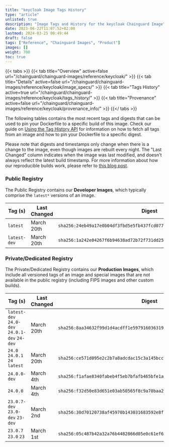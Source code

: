 ```yaml
---
title: "keycloak Image Tags History"
type: "article"
unlisted: true
description: "Image Tags and History for the keycloak Chainguard Image"
date: 2023-06-22T11:07:52+02:00
lastmod: 2024-03-25 00:49:44
draft: false
tags: ["Reference", "Chainguard Images", "Product"]
images: []
weight: 700
toc: true
---
```


{{< tabs >}}
{{< tab title="Overview" active=false url="/chainguard/chainguard-images/reference/keycloak/" >}}
{{< tab title="Details" active=false url="/chainguard/chainguard-images/reference/keycloak/image_specs/" >}}
{{< tab title="Tags History" active=true url="/chainguard/chainguard-images/reference/keycloak/tags_history/" >}}
{{< tab title="Provenance" active=false url="/chainguard/chainguard-images/reference/keycloak/provenance_info/" >}}
{{</ tabs >}}

The following tables contains the most recent tags and digests that can be used to pin your Dockerfile to a specific build of this image. Check our guide on [Using the Tag History API](/chainguard/chainguard-images/using-the-tag-history-api/) for information on how to fetch all tags from an image and how to pin your Dockerfile to a specific digest.

Please note that digests and timestamps only change when there is a change to the image, even though images are rebuilt every night. The "Last Changed" column indicates when the image was last modified, and doesn't always reflect the latest build timestamp. For more information about how our reproducible builds work, please refer to [this blog post](https://www.chainguard.dev/unchained/reproducing-chainguards-reproducible-image-builds).

### Public Registry
The Public Registry contains our **Developer Images**, which typically comprise the `latest*` versions of an image.

| Tag (s)       | Last Changed | Digest                                                                    |
|---------------|--------------|---------------------------------------------------------------------------|
|  `latest`     | March 20th   | `sha256:24eb49a17e0b04df3fbd5e5fb437fcd07761ec8e1808a68d3aac6d585f7ada2c` |
|  `latest-dev` | March 20th   | `sha256:1a242e04267f6b94638ad72b72f731dd25454cd294573e2ead7cf0b82cca2e8c` |


### Private/Dedicated Registry
The Private/Dedicated Registry contains our **Production Images**, which include all versioned tags of an image and special images that are not available in the public registry (including FIPS images and other custom builds).

| Tag (s)                                        | Last Changed | Digest                                                                    |
|------------------------------------------------|--------------|---------------------------------------------------------------------------|
|  `latest-dev` `24.0-dev` `24.0.1-dev` `24-dev` | March 20th   | `sha256:8aa34632f99d1d4acdff1e597916036319e39331ded8edab45990815e318c701` |
|  `24.0` `24.0.1` `24` `latest`                 | March 20th   | `sha256:ce571d095e2c2b7a8adcdac15c3a145bcc36cdbba440bfa803a48b3f35e25332` |
|  `24.0.0-dev`                                  | March 4th    | `sha256:f1afae8340fabeb4f5eb7bfafb465bfe1ac8fdb0666ec1c036a6ff5208131ca4` |
|  `24.0.0`                                      | March 4th    | `sha256:f32d50e83d651e03ab50565f8c9a70baa236fb9a3a4ba6ca36c667537b0c4108` |
|  `23.0.7-dev` `23.0-dev` `23-dev`              | March 2nd    | `sha256:30d70120738af45970b143031683592e8fed931aa7d21e880de9091fab02ecbc` |
|  `23.0.7` `23.0` `23`                          | March 1st    | `sha256:05c487b42a32a76b4482866d05e0c61ef68173abf3aec0599a6fb52aaafd234f` |

